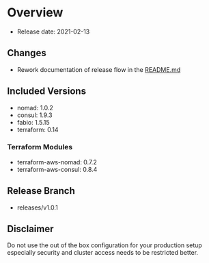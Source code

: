 # Overview

- Release date: 2021-02-13

## Changes

- Rework documentation of release flow in the [README.md](README.md)

## Included Versions

- nomad: 1.0.2
- consul: 1.9.3
- fabio: 1.5.15
- terraform: 0.14

### Terraform Modules

- terraform-aws-nomad: 0.7.2
- terraform-aws-consul: 0.8.4

## Release Branch

- releases/v1.0.1

## Disclaimer

Do not use the out of the box configuration for your production setup
especially security and cluster access needs to be restricted better.
